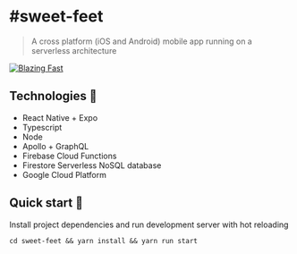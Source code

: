 # #sweet-feet

> A cross platform (iOS and Android) mobile app running on a serverless architecture

[![Blazing Fast](https://badgen.now.sh/badge/speed/blazing%20%F0%9F%94%A5/green)](https://github.com/Real-Capital/component-library)


## Technologies 🔌

- React Native + Expo
- Typescript
- Node
- Apollo + GraphQL
- Firebase Cloud Functions
- Firestore Serverless NoSQL database
- Google Cloud Platform

## Quick start 🚀
Install project dependencies and run development server with hot reloading

```
cd sweet-feet && yarn install && yarn run start
```
